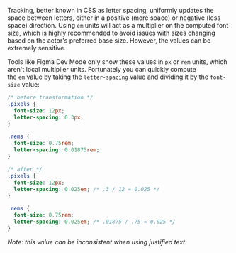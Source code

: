 Tracking, better known in CSS as letter spacing, uniformly updates the space between letters, either in a positive (more space) or negative (less space) direction. Using `em` units will act as a multiplier on the computed font size, which is highly recommended to avoid issues with sizes changing based on the actor's preferred base size. However, the values can be extremely sensitive.

Tools like Figma Dev Mode only show these values in `px` or `rem` units, which aren't local multiplier units. Fortunately you can quickly compute the `em` value by taking the `letter-spacing` value and dividing it by the `font-size` value:

```css
/* before transformation */
.pixels {
  font-size: 12px;
  letter-spacing: 0.3px;
}

.rems {
  font-size: 0.75rem;
  letter-spacing: 0.01875rem;
}

/* after */
.pixels {
  font-size: 12px;
  letter-spacing: 0.025em; /* .3 / 12 = 0.025 */
}

.rems {
  font-size: 0.75rem;
  letter-spacing: 0.025em; /* .01875 / .75 = 0.025 */
}
```

_Note: this value can be inconsistent when using justified text._
